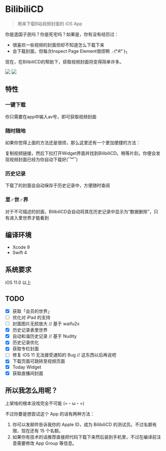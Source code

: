 # BilibiliCD
> 用来下载B站视频封面的 iOS App

你是逸国子民吗？你是死宅吗？如果是，你有没有经历过：
* 很喜欢一些视频的封面但却不知道怎么下载下来
* 会下载封面，但每次Inspect Page Element很烦啊╭(°A°`)╮

现在，在BilibiliCD的帮助下，获取视频封面将变得简单许多。

![](https://github.com/LiulietLee/BilibiliCD/blob/master/Screenshots/IMG_1943.PNG)
![](https://github.com/LiulietLee/BilibiliCD/blob/master/Screenshots/IMG_1945.PNG)

## 特性
### 一键下载
你只需要在app中输入av号，即可获取视频封面
### 随时随地
如果你觉得上面的方法还是很烦，那么这里还有一个更加便捷的方法：

复制视频链接，然后下拉打开Widget界面并找到BilibiliCD。稍等片刻，你便会发现视频封面已经为你自动下载好(**¯︶¯**)

### 历史记录
下载了的封面会自动保存于历史记录中，方便随时查阅
### 里♂世♂界
对于不可描述的封面，BilibiliCD会自动将其在历史记录中显示为“数据删除”，只有进入里世界才能看到


## 编译环境
- Xcode 9
- Swift 4

## 系统要求
iOS 11.0 以上

## TODO
- [X] 获取「会员的世界」
- [ ] 优化对 iPad 的支持
- [ ] 封面图片无损放大 // 基于 waifu2x
- [X] 历史记录表里世界
- [X] 自动和谐历史记录 // 基于 Nudity
- [X] 历史记录优化
- [X] 获取专栏封面
- [ ] 修复 iOS 11 无法接受通知的 Bug // 这东西以后再说吧
- [X] 下载页面可跳转至视频页面
- [X] Today Widget
- [X] 获取直播间封面

## 所以我怎么用呢？
上架啥的根本没戏完全不可能 (=・ω・=)

不过你要是想尝试这个 App 的话有两种方法：
1. 你可以发邮件告诉我你的 Apple ID，成为 BilibiliCD 的测试员。不过名额有限，现在还有 15 个名额。
2. 如果你有技术的话推荐直接把代码下载下来然后装到手机里，不过在编译前注意需要修改 App Group 等信息。
